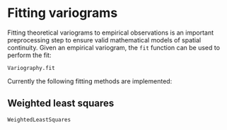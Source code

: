 # Fitting variograms

Fitting theoretical variograms to empirical observations is an important
preprocessing step to ensure valid mathematical models of spatial continuity.
Given an empirical variogram, the `fit` function can be used to perform the fit:

```@docs
Variography.fit
```

Currently the following fitting methods are implemented:

## Weighted least squares

```@docs
WeightedLeastSquares
```
